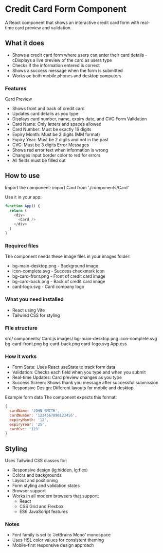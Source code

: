 # Credit Card Form Component
A React component that shows an interactive credit card form with real-time card preview and validation.

## What it does
- Shows a credit card form where users can enter their card details
-cDisplays a live preview of the card as users type
- Checks if the information entered is correct
- Shows a success message when the form is submitted
- Works on both mobile phones and desktop computers

### Features
Card Preview
- Shows front and back of credit card
- Updates card details as you type
- Displays card number, name, expiry date, and CVC
Form Validation
- Card Name: Only letters and spaces allowed
- Card Number: Must be exactly 16 digits
- Expiry Month: Must be 2 digits (MM format)
- Expiry Year: Must be 2 digits and not in the past
- CVC: Must be 3 digits
Error Messages
- Shows red error text when information is wrong
- Changes input border color to red for errors
- All fields must be filled out
  
## How to use
Import the component:
import Card from './components/Card'

Use it in your app:
```javascript
function App() {
  return (
    <div>
      <Card />
    </div>
  )
}
```

### Required files
The component needs these image files in your images folder:

- bg-main-desktop.png - Background image
- icon-complete.svg - Success checkmark icon
- bg-card-front.png - Front of credit card image
- bg-card-back.png - Back of credit card image
- card-logo.svg - Card company logo

### What you need installed
- React using Vite
- Tailwind CSS for styling

### File structure
src/ components/ Card.js images/ bg-main-desktop.png icon-complete.svg bg-card-front.png bg-card-back.png card-logo.svg App.css

### How it works
- Form State: Uses React useState to track form data
- Validation: Checks each field when you type and when you submit
- Real-time Updates: Card preview changes as you type
- Success Screen: Shows thank you message after successful submission
- Responsive Design: Different layouts for mobile and desktop

Example form data
The component expects this format:
```javascript
{
  cardName: 'JOHN SMITH',
  cardNumber: '1234567890123456',
  expiryMonth: '12',
  expiryYear: '25',
  cardCvc: '123'
}
```

## Styling
Uses Tailwind CSS classes for:
- Responsive design (lg:hidden, lg:flex)
- Colors and backgrounds
- Layout and positioning
- Form styling and validation states
- Browser support
- Works in all modern browsers that support:
  - React
  - CSS Grid and Flexbox
  - ES6 JavaScript features

### Notes
- Font family is set to 'JetBrains Mono' monospace
- Uses HSL color values for consistent theming
- Mobile-first responsive design approach
